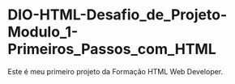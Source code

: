 # DIO-HTML-Desafio_de_Projeto-Modulo_1-Primeiros_Passos_com_HTML
Este é meu primeiro projeto da Formação HTML Web Developer.
